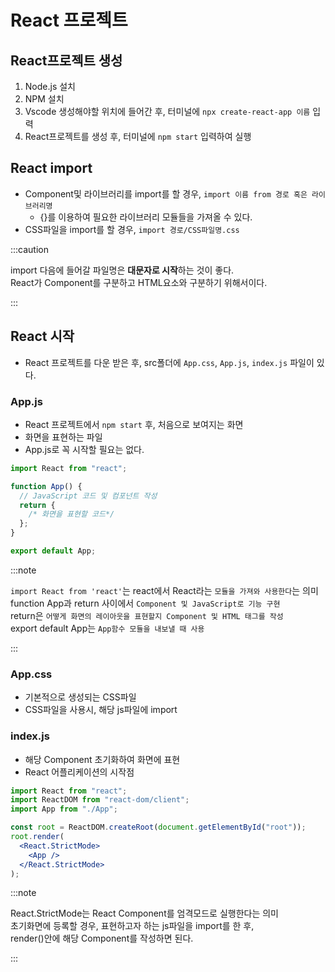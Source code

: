 # React 프로젝트

## React프로젝트 생성

1. Node.js 설치
2. NPM 설치
3. Vscode 생성해야할 위치에 들어간 후, 터미널에 `npx create-react-app 이름` 입력
4. React프로젝트를 생성 후, 터미널에 `npm start` 입력하여 실행

## React import

- Component및 라이브러리를 import를 할 경우, `import 이름 from 경로 혹은 라이브러리명`
  - {}를 이용하여 필요한 라이브러리 모듈들을 가져올 수 있다.
- CSS파일을 import를 할 경우, `import 경로/CSS파일명.css`

:::caution

import 다음에 들어갈 파일명은 **대문자로 시작**하는 것이 좋다.<br/>
React가 Component를 구분하고 HTML요소와 구분하기 위해서이다.

:::

## React 시작

- React 프로젝트를 다운 받은 후, src폴더에 `App.css`, `App.js`, `index.js` 파일이 있다.

### App.js

- React 프로젝트에서 `npm start` 후, 처음으로 보여지는 화면
- 화면을 표현하는 파일
- App.js로 꼭 시작할 필요는 없다.

```jsx
import React from "react";

function App() {
  // JavaScript 코드 및 컴포넌트 작성
  return {
    /* 화면을 표현할 코드*/
  };
}

export default App;
```

:::note

`import React from 'react'`는 react에서 React라는 `모듈을 가져와 사용한다`는 의미<br/>
function App과 return 사이에서 `Component 및 JavaScript로 기능 구현`<br/>
return은 `어떻게 화면의 레이아웃을 표현할지 Component 및 HTML 태그를 작성`<br/>
export default App는 `App함수 모듈을 내보낼 때 사용`

:::

### App.css

- 기본적으로 생성되는 CSS파일
- CSS파일을 사용시, 해당 js파일에 import

### index.js

- 해당 Component 초기화하여 화면에 표현
- React 어플리케이션의 시작점

```jsx
import React from "react";
import ReactDOM from "react-dom/client";
import App from "./App";

const root = ReactDOM.createRoot(document.getElementById("root"));
root.render(
  <React.StrictMode>
    <App />
  </React.StrictMode>
);
```

:::note

React.StrictMode는 React Component를 엄격모드로 실행한다는 의미<br/>
초기화면에 등록할 경우, 표현하고자 하는 js파일을 import를 한 후,<br/>
render()안에 해당 Component를 작성하면 된다.

:::
